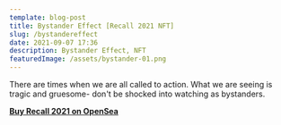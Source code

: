 ```yaml
---
template: blog-post
title: Bystander Effect [Recall 2021 NFT]
slug: /bystandereffect
date: 2021-09-07 17:36
description: Bystander Effect, NFT
featuredImage: /assets/bystander-01.png
---
```

There are times when we are all called to action. What we are seeing is tragic and gruesome- don't be shocked into watching as bystanders.

**[Buy Recall 2021 on OpenSea](https://opensea.io/assets/0x495f947276749ce646f68ac8c248420045cb7b5e/75511496996509083340559006059282024395904634734945582606826898889758214193153)**
